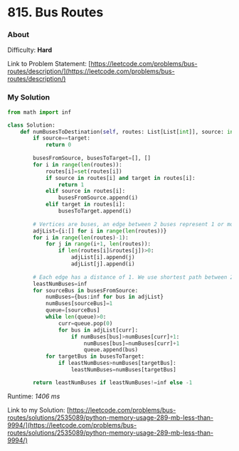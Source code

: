 # 815. Bus Routes

### About

Difficulty: **Hard**

Link to Problem Statement: [https://leetcode.com/problems/bus-routes/description/](https://leetcode.com/problems/bus-routes/description/)

### My Solution

```python
from math import inf

class Solution:
    def numBusesToDestination(self, routes: List[List[int]], source: int, target: int) -> int:
        if source==target:
            return 0
        
        busesFromSource, busesToTarget=[], [] 
        for i in range(len(routes)):
            routes[i]=set(routes[i])
            if source in routes[i] and target in routes[i]:
                return 1
            elif source in routes[i]:
                busesFromSource.append(i)
            elif target in routes[i]:
                busesToTarget.append(i)
        
        # Vertices are buses, an edge between 2 buses represent 1 or more common bus stops.
        adjList={i:[] for i in range(len(routes))}
        for i in range(len(routes)-1):
            for j in range(i+1, len(routes)):
                if len(routes[i]&routes[j])>0:
                    adjList[i].append(j)
                    adjList[j].append(i)
        
        # Each edge has a distance of 1. We use shortest path between 2 vertices with BFS to find the minimum number of buses to reach destination.
        leastNumBuses=inf
        for sourceBus in busesFromSource:
            numBuses={bus:inf for bus in adjList}
            numBuses[sourceBus]=1
            queue=[sourceBus]
            while len(queue)>0:
                curr=queue.pop(0)
                for bus in adjList[curr]:
                    if numBuses[bus]>numBuses[curr]+1:
                        numBuses[bus]=numBuses[curr]+1
                        queue.append(bus)
            for targetBus in busesToTarget:
                if leastNumBuses>numBuses[targetBus]:
                    leastNumBuses=numBuses[targetBus]

        return leastNumBuses if leastNumBuses!=inf else -1
```
Runtime: *1406 ms*

Link to my Solution: [https://leetcode.com/problems/bus-routes/solutions/2535089/python-memory-usage-289-mb-less-than-9994/](https://leetcode.com/problems/bus-routes/solutions/2535089/python-memory-usage-289-mb-less-than-9994/)

